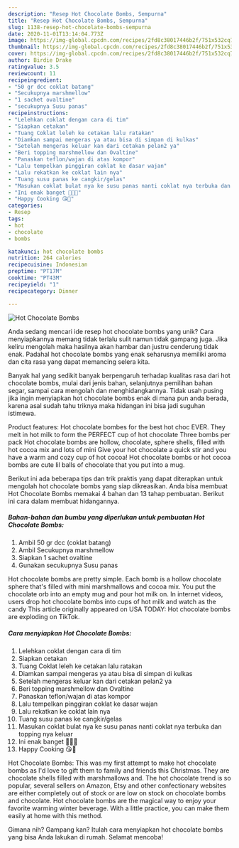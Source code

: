 ```yaml
---
description: "Resep Hot Chocolate Bombs, Sempurna"
title: "Resep Hot Chocolate Bombs, Sempurna"
slug: 1138-resep-hot-chocolate-bombs-sempurna
date: 2020-11-01T13:14:04.773Z
image: https://img-global.cpcdn.com/recipes/2fd8c38017446b2f/751x532cq70/hot-chocolate-bombs-foto-resep-utama.jpg
thumbnail: https://img-global.cpcdn.com/recipes/2fd8c38017446b2f/751x532cq70/hot-chocolate-bombs-foto-resep-utama.jpg
cover: https://img-global.cpcdn.com/recipes/2fd8c38017446b2f/751x532cq70/hot-chocolate-bombs-foto-resep-utama.jpg
author: Birdie Drake
ratingvalue: 3.5
reviewcount: 11
recipeingredient:
- "50 gr dcc coklat batang"
- "Secukupnya marshmellow"
- "1 sachet ovaltine"
- "secukupnya Susu panas"
recipeinstructions:
- "Lelehkan coklat dengan cara di tim"
- "Siapkan cetakan"
- "Tuang Coklat leleh ke cetakan lalu ratakan"
- "Diamkan sampai mengeras ya atau bisa di simpan di kulkas"
- "Setelah mengeras keluar kan dari cetakan pelan2 ya"
- "Beri topping marshmellow dan Ovaltine"
- "Panaskan teflon/wajan di atas kompor"
- "Lalu tempelkan pinggiran coklat ke dasar wajan"
- "Lalu rekatkan ke coklat lain nya"
- "Tuang susu panas ke cangkir/gelas"
- "Masukan coklat bulat nya ke susu panas nanti coklat nya terbuka dan topping nya keluar"
- "Ini enak banget 🤤🤭🙏"
- "Happy Cooking 😘🥰"
categories:
- Resep
tags:
- hot
- chocolate
- bombs

katakunci: hot chocolate bombs 
nutrition: 264 calories
recipecuisine: Indonesian
preptime: "PT17M"
cooktime: "PT43M"
recipeyield: "1"
recipecategory: Dinner

---
```



![Hot Chocolate Bombs](https://img-global.cpcdn.com/recipes/2fd8c38017446b2f/751x532cq70/hot-chocolate-bombs-foto-resep-utama.jpg)

Anda sedang mencari ide resep hot chocolate bombs yang unik? Cara menyiapkannya memang tidak terlalu sulit namun tidak gampang juga. Jika keliru mengolah maka hasilnya akan hambar dan justru cenderung tidak enak. Padahal hot chocolate bombs yang enak seharusnya memiliki aroma dan cita rasa yang dapat memancing selera kita.

Banyak hal yang sedikit banyak berpengaruh terhadap kualitas rasa dari hot chocolate bombs, mulai dari jenis bahan, selanjutnya pemilihan bahan segar, sampai cara mengolah dan menghidangkannya. Tidak usah pusing jika ingin menyiapkan hot chocolate bombs enak di mana pun anda berada, karena asal sudah tahu triknya maka hidangan ini bisa jadi suguhan istimewa.

Product features: Hot chocolate bombes for the best hot choc EVER. They melt in hot milk to form the PERFECT cup of hot chocolate Three bombs per pack Hot chocolate bombs are hollow, chocolate, sphere shells, filled with hot cocoa mix and lots of mini Give your hot chocolate a quick stir and you have a warm and cozy cup of hot cocoa! Hot chocolate bombs or hot cocoa bombs are cute lil balls of chocolate that you put into a mug.


Berikut ini ada beberapa tips dan trik praktis yang dapat diterapkan untuk mengolah hot chocolate bombs yang siap dikreasikan. Anda bisa membuat Hot Chocolate Bombs memakai 4 bahan dan 13 tahap pembuatan. Berikut ini cara dalam membuat hidangannya.

<!--inarticleads1-->

##### Bahan-bahan dan bumbu yang diperlukan untuk pembuatan Hot Chocolate Bombs:

1. Ambil 50 gr dcc (coklat batang)
1. Ambil Secukupnya marshmellow
1. Siapkan 1 sachet ovaltine
1. Gunakan secukupnya Susu panas


Hot chocolate bombs are pretty simple. Each bomb is a hollow chocolate sphere that&#39;s filled with mini marshmallows and cocoa mix. You put the chocolate orb into an empty mug and pour hot milk on. In internet videos, users drop hot chocolate bombs into cups of hot milk and watch as the candy This article originally appeared on USA TODAY: Hot chocolate bombs are exploding on TikTok. 

<!--inarticleads2-->

##### Cara menyiapkan Hot Chocolate Bombs:

1. Lelehkan coklat dengan cara di tim
1. Siapkan cetakan
1. Tuang Coklat leleh ke cetakan lalu ratakan
1. Diamkan sampai mengeras ya atau bisa di simpan di kulkas
1. Setelah mengeras keluar kan dari cetakan pelan2 ya
1. Beri topping marshmellow dan Ovaltine
1. Panaskan teflon/wajan di atas kompor
1. Lalu tempelkan pinggiran coklat ke dasar wajan
1. Lalu rekatkan ke coklat lain nya
1. Tuang susu panas ke cangkir/gelas
1. Masukan coklat bulat nya ke susu panas nanti coklat nya terbuka dan topping nya keluar
1. Ini enak banget 🤤🤭🙏
1. Happy Cooking 😘🥰


Hot Chocolate Bombs: This was my first attempt to make hot chocolate bombs as I&#39;d love to gift them to family and friends this Christmas. They are chocolate shells filled with marshmallows and. The hot chocolate trend is so popular, several sellers on Amazon, Etsy and other confectionary websites are either completely out of stock or are low on stock on chocolate bombs and chocolate. Hot chocolate bombs are the magical way to enjoy your favorite warming winter beverage. With a little practice, you can make them easily at home with this method. 

Gimana nih? Gampang kan? Itulah cara menyiapkan hot chocolate bombs yang bisa Anda lakukan di rumah. Selamat mencoba!
